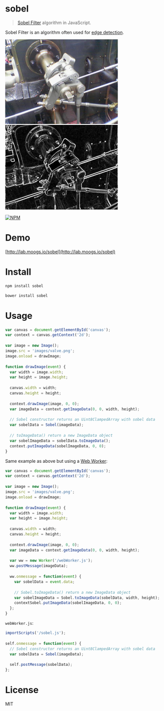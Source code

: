 # sobel

> [Sobel Filter](https://en.wikipedia.org/wiki/Sobel_operator) algorithm in JavaScript.

Sobel Filter is an algorithm often used for [edge detection](https://en.wikipedia.org/wiki/Edge_detection).

<img src="./example/images/valve.png" width="360">
<img src="./example/images/valve-output.png" width="360">

[![NPM](https://nodei.co/npm/sobel.png)](https://nodei.co/npm/sobel)

# Demo

[http://lab.moogs.io/sobel](http://lab.moogs.io/sobel)

# Install

```bash
npm install sobel
```

```bash
bower install sobel
```

# Usage

```javascript
var canvas = document.getElementById('canvas');
var context = canvas.getContext('2d');

var image = new Image();
image.src = 'images/valve.png';
image.onload = drawImage;

function drawImage(event) {
  var width = image.width;
  var height = image.height;

  canvas.width = width;
  canvas.height = height;

  context.drawImage(image, 0, 0);
  var imageData = context.getImageData(0, 0, width, height);

  // Sobel constructor returns an Uint8ClampedArray with sobel data
  var sobelData = Sobel(imageData);

  // toImageData() return a new ImageData object
  var sobelImageData = sobelData.toImageData();
  context.putImageData(sobelImageData, 0, 0);
}
```

Same example as above but using a [Web Worker](https://developer.mozilla.org/en-US/docs/Web/API/Web_Workers_API):

```javascript
var canvas = document.getElementById('canvas');
var context = canvas.getContext('2d');

var image = new Image();
image.src = 'images/valve.png';
image.onload = drawImage;

function drawImage(event) {
  var width = image.width;
  var height = image.height;

  canvas.width = width;
  canvas.height = height;

  context.drawImage(image, 0, 0);
  var imageData = context.getImageData(0, 0, width, height);

  var ww = new Worker('/webWorker.js');
  ww.postMessage(imageData);

  ww.onmessage = function(event) {
    var sobelData = event.data;

    // Sobel.toImageData() return a new ImageData object
    var sobelImageData = Sobel.toImageData(sobelData, width, height);
    contextSobel.putImageData(sobelImageData, 0, 0);
  };
}
```

`webWorker.js`:

```javascript
importScripts('/sobel.js');

self.onmessage = function(event) {
  // Sobel constructor returns an Uint8ClampedArray with sobel data
  var sobelData = Sobel(imageData);

  self.postMessage(sobelData);
};
```

# License

MIT
